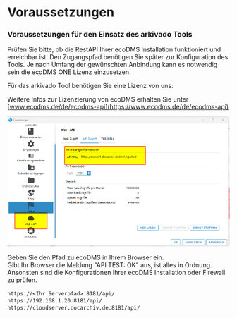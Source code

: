 # Voraussetzungen

### Voraussetzungen für den Einsatz des arkivado Tools

Prüfen Sie bitte, ob die RestAPI Ihrer ecoDMS Installation funktioniert und erreichbar ist. Den Zugangspfad benötigen Sie später zur Konfiguration des Tools.
Je nach Umfang der gewünschten Anbindung kann es notwendig sein die ecoDMS ONE Lizenz einzusetzen.

Für das arkivado Tool benötigen Sie eine Lizenz von uns:

Weitere Infos zur Lizenzierung von ecoDMS erhalten Sie unter    
[www.ecodms.de/de/ecodms-api](https://www.ecodms.de/de/ecodms-api)   


![EcoDMS API-Einstellungen](../img/ecoDMSApiEinstellung.png)   

Geben Sie den Pfad zu ecoDMS in Ihrem Browser ein.    
Gibt Ihr Browser die Meldung "API TEST: OK" aus, ist alles in Ordnung.   
Ansonsten sind die Konfigurationen Ihrer ecoDMS Installation oder Firewall zu prüfen.    

  ``` title="Beispielpfade:"
  https://<Ihr Serverpfad>:8181/api/
  https://192.168.1.20:8181/api/
  https://cloudserver.docarchiv.de:8181/api/
  ```     
